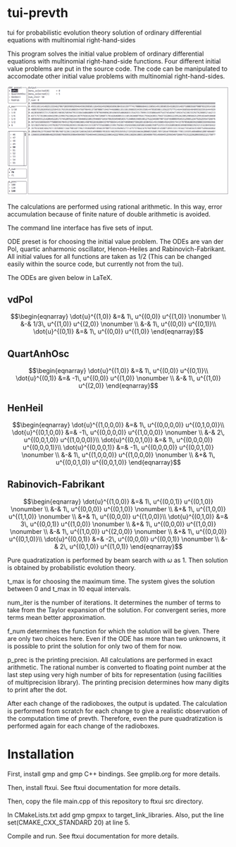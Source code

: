 # tui-prevth
tui for probabilistic evolution theory solution of ordinary differential equations with multinomial right-hand-sides


This program solves the initial value problem of ordinary differential equations with multinomial right-hand-side functions. Four different initial value problems are put in the source code. The code can be manipulated to accomodate other initial value problems with multinomial right-hand-sides. 

![tui-prevth](Screenshot_2023-08-22_12-21-22.png?raw=true "tui-prevth")

The calculations are performed using rational arithmetic. In this way, error accumulation because of finite nature of double arithmetic is avoided. 

The command line interface has five sets of input. 

ODE preset is for choosing the initial value problem. The ODEs are van der Pol, quartic anharmonic oscillator, Henon-Heiles and Rabinovich-Fabrikant. All initial values for all functions are taken as 1/2 (This can be changed easily within the source code, but currently not from the tui).

The ODEs are given below in LaTeX.

vdPol
-----
```math
\begin{eqnarray}
  \dot{u}^{(1,0)} &=& 1\, u^{(0,0)} u^{(1,0)} \nonumber \\
 &-& 1/3\, u^{(1,0)} u^{(2,0)} \nonumber \\
 &-& 1\, u^{(0,0)} u^{(0,1)}\\
  \dot{u}^{(0,1)} &=& 1\, u^{(0,0)} u^{(1,0)}
\end{eqnarray}
```
QuartAnhOsc
-----------
```math
\begin{eqnarray}
  \dot{u}^{(1,0)} &=& 1\, u^{(0,0)} u^{(0,1)}\\
  \dot{u}^{(0,1)} &=& -1\, u^{(0,0)} u^{(1,0)} \nonumber \\
 &-& 1\, u^{(1,0)} u^{(2,0)}
\end{eqnarray}
```
HenHeil
-------
```math
\begin{eqnarray}
  \dot{u}^{(1,0,0,0)} &=& 1\, u^{(0,0,0,0)} u^{(0,1,0,0)}\\
  \dot{u}^{(0,1,0,0)} &=& -1\, u^{(0,0,0,0)} u^{(1,0,0,0)} \nonumber \\
 &-& 2\, u^{(0,0,1,0)} u^{(1,0,0,0)}\\
  \dot{u}^{(0,0,1,0)} &=& 1\, u^{(0,0,0,0)} u^{(0,0,0,1)}\\
  \dot{u}^{(0,0,0,1)} &=& -1\, u^{(0,0,0,0)} u^{(0,0,1,0)} \nonumber \\
 &-& 1\, u^{(1,0,0,0)} u^{(1,0,0,0)} \nonumber \\
 &+& 1\, u^{(0,0,1,0)} u^{(0,0,1,0)}
\end{eqnarray}
```
Rabinovich-Fabrikant
--------------------
```math
\begin{eqnarray}
  \dot{u}^{(1,0,0)} &=& 1\, u^{(0,0,1)} u^{(0,1,0)} \nonumber \\
 &-& 1\, u^{(0,0,0)} u^{(0,1,0)} \nonumber \\
 &+& 1\, u^{(1,0,0)} u^{(1,1,0)} \nonumber \\
 &+& 1\, u^{(0,0,0)} u^{(1,0,0)}\\
  \dot{u}^{(0,1,0)} &=& 3\, u^{(0,0,1)} u^{(1,0,0)} \nonumber \\
 &+& 1\, u^{(0,0,0)} u^{(1,0,0)} \nonumber \\
 &-& 1\, u^{(1,0,0)} u^{(2,0,0)} \nonumber \\
 &+& 1\, u^{(0,0,0)} u^{(0,1,0)}\\
  \dot{u}^{(0,0,1)} &=& -2\, u^{(0,0,0)} u^{(0,0,1)} \nonumber \\
 &-& 2\, u^{(0,1,0)} u^{(1,0,1)}
\end{eqnarray}
```

Pure quadratization is performed by beam search with $\omega$ as 1. Then solution is obtained by probabilistic evolution theory.

t_max is for choosing the maximum time. The system gives the solution between 0 and t_max in 10 equal intervals.

num_iter is the number of iterations. It determines the number of terms to take from the Taylor expansion of the solution. For convergent series, more terms mean better approximation.

f_num determines the function for which the solution will be given. There are only two choices here. Even if the ODE has more than two unknowns, it is possible to print the solution for only two of them for now.

p_prec is the printing precision. All calculations are performed in exact arithmetic. The rational number is converted to floating point number at the last step using very high number of bits for representation (using facilities of multiprecision library). The printing precision determines how many digits to print after the dot.

After each change of the radioboxes, the output is updated. The calculation is performed from scratch for each change to give a realistic observation of the computation time of prevth. Therefore, even the pure quadratization is performed again for each change of the radioboxes. 

# Installation
First, install gmp and gmp C++ bindings. See gmplib.org for more details.

Then, install ftxui. See ftxui documentation for more details.

Then, copy the file main.cpp of this repository to ftxui src directory.

In CMakeLists.txt
add
  gmp
  gmpxx
to target_link_libraries.
Also, put the line
  set(CMAKE_CXX_STANDARD 20) 
at line 5.

Compile and run. See ftxui documentation for more details.
